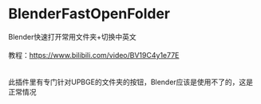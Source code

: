 # BlenderFastOpenFolder
Blender快速打开常用文件夹+切换中英文 <br /><br />
教程：https://www.bilibili.com/video/BV19C4y1e77E <br /><br /><br />
此插件里有专门针对UPBGE的文件夹的按钮，Blender应该是使用不了的，这是正常情况
